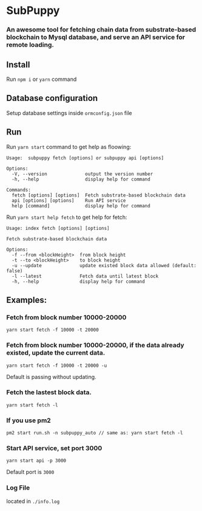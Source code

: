 # SubPuppy 
### An awesome tool for fetching chain data from substrate-based blockchain to Mysql database, and serve an API service for remote loading.

## Install
Run `npm i` or `yarn` command

## Database configuration

Setup database settings inside `ormconfig.json` file

## Run
Run `yarn start` command to get help as floowing:
```
Usage:  subpuppy fetch [options] or subpuppy api [options]

Options:
  -V, --version              output the version number
  -h, --help                 display help for command

Commands:
  fetch [options] [options]  Fetch substrate-based blockchain data
  api [options] [options]    Run API service
  help [command]             display help for command
```
Run `yarn start help fetch` to get help for fetch:
```
Usage: index fetch [options] [options]

Fetch substrate-based blockchain data

Options:
  -f --from <blockHeight>  from block height
  -t --to <blockHeight>    to block height
  -u --update              update existed block data allowed (default: false)
  -l --latest              Fetch data until latest block
  -h, --help               display help for command
```

## Examples:

### Fetch from block number 10000-20000
```
yarn start fetch -f 10000 -t 20000
```

### Fetch from block number 10000-20000, if the data already existed, update the current data. 
```
yarn start fetch -f 10000 -t 20000 -u
```
Default is passing without updating.

### Fetch the lastest block data.
```
yarn start fetch -l
```

### If you use pm2
```
pm2 start run.sh -n subpuppy_auto // same as: yarn start fetch -l

```

### Start API service, set port 3000
```
yarn start api -p 3000
```
Default port is `3000`


### Log File
located in `./info.log`

